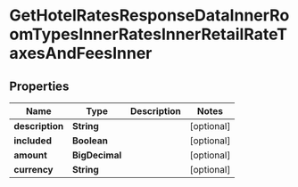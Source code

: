 

# GetHotelRatesResponseDataInnerRoomTypesInnerRatesInnerRetailRateTaxesAndFeesInner


## Properties

| Name | Type | Description | Notes |
|------------ | ------------- | ------------- | -------------|
|**description** | **String** |  |  [optional] |
|**included** | **Boolean** |  |  [optional] |
|**amount** | **BigDecimal** |  |  [optional] |
|**currency** | **String** |  |  [optional] |



